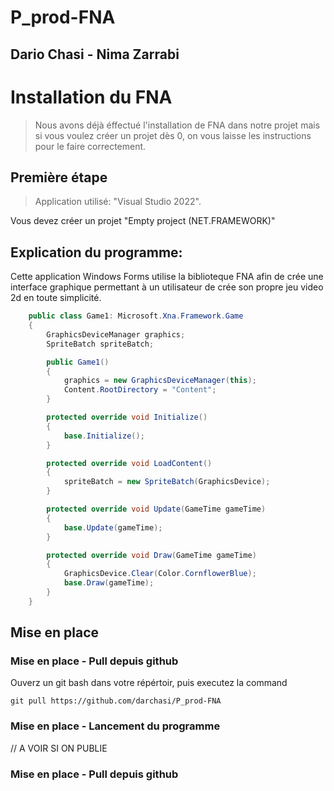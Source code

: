 # P_prod-FNA
## Dario Chasi - Nima Zarrabi

# Installation du FNA
> Nous avons déjà éffectué l'installation de FNA dans notre projet mais si vous voulez créer un projet dès 0, on vous laisse les instructions pour le faire correctement.

## Première étape
> Application utilisé: "Visual Studio 2022".

Vous devez créer un projet "Empty project (NET.FRAMEWORK)"
## Explication du programme:

Cette application Windows Forms utilise la biblioteque FNA afin de crée une interface graphique permettant à un utilisateur de crée son propre jeu video 2d en toute simplicité.


```c#
    public class Game1: Microsoft.Xna.Framework.Game
    {
        GraphicsDeviceManager graphics;
        SpriteBatch spriteBatch;

        public Game1()
        {
            graphics = new GraphicsDeviceManager(this);
            Content.RootDirectory = "Content";
        }

        protected override void Initialize()
        {
            base.Initialize();
        }

        protected override void LoadContent()
        {
            spriteBatch = new SpriteBatch(GraphicsDevice);
        }

        protected override void Update(GameTime gameTime)
        {
            base.Update(gameTime);
        }

        protected override void Draw(GameTime gameTime)
        {
            GraphicsDevice.Clear(Color.CornflowerBlue);
            base.Draw(gameTime);
        }
    }
```

## Mise en place


###  Mise en place - Pull depuis github

Ouverz un git bash dans votre répértoir, puis executez la command 

```command
git pull https://github.com/darchasi/P_prod-FNA
```

###  Mise en place - Lancement du programme

// A VOIR SI ON PUBLIE

###  Mise en place - Pull depuis github